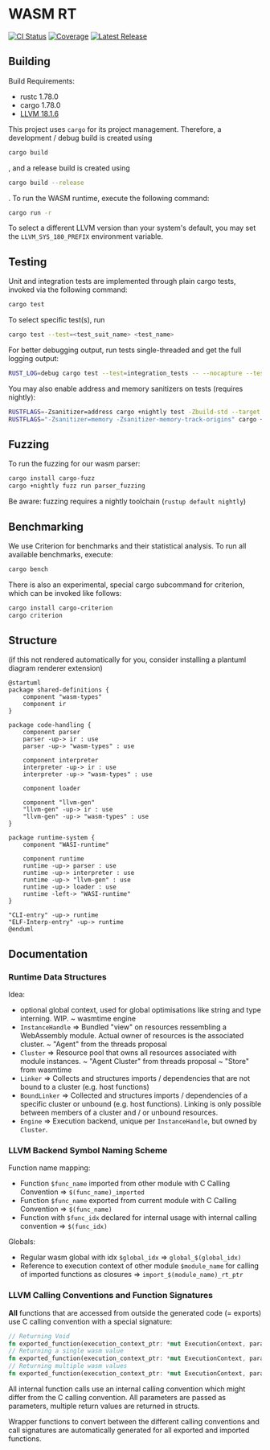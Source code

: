 # WASM RT

[![CI Status](https://gitlab.db.in.tum.de/epd24s/wasm-rt/badges/master/pipeline.svg)](https://gitlab.db.in.tum.de/epd24s/wasm-rt/-/commits/master)
[![Coverage](https://gitlab.db.in.tum.de/epd24s/wasm-rt/badges/master/coverage.svg)](https://gitlab.db.in.tum.de/epd24s/wasm-rt/-/commits/master)
[![Latest Release](https://gitlab.db.in.tum.de/epd24s/wasm-rt/-/badges/release.svg)](https://gitlab.db.in.tum.de/epd24s/wasm-rt/-/releases)

## Building

Build Requirements:
 - rustc 1.78.0
 - cargo 1.78.0
 - [LLVM 18.1.6](https://github.com/llvm/llvm-project/releases/tag/llvmorg-18.1.6)

This project uses `cargo` for its project management. Therefore, a development / debug build is created using
```sh
cargo build
```
, and a release build is created using
```sh
cargo build --release
```
. To run the WASM runtime, execute the following command:
```sh
cargo run -r
```

To select a different LLVM version than your system's default, you may set the `LLVM_SYS_180_PREFIX` environment variable.

## Testing

Unit and integration tests are implemented through plain cargo tests, invoked via the following command:
```sh
cargo test
```

To select specific test(s), run
```sh
cargo test --test=<test_suit_name> <test_name>
```

For better debugging output, run tests single-threaded and get the full logging output:
```sh
RUST_LOG=debug cargo test --test=integration_tests -- --nocapture --test-threads=1
```

You may also enable address and memory sanitizers on tests (requires nightly):
```sh
RUSTFLAGS=-Zsanitizer=address cargo +nightly test -Zbuild-std --target x86_64-unknown-linux-gnu --test=integration_tests
RUSTFLAGS="-Zsanitizer=memory -Zsanitizer-memory-track-origins" cargo +nightly test -Zbuild-std --target x86_64-unknown-linux-gnu --test=integration_tests
```

## Fuzzing

To run the fuzzing for our wasm parser:
```sh
cargo install cargo-fuzz
cargo +nightly fuzz run parser_fuzzing
```
Be aware: fuzzing requires a nightly toolchain (`rustup default nightly`)

## Benchmarking

We use Criterion for benchmarks and their statistical analysis. To run all available benchmarks, execute:
```sh
cargo bench
```

There is also an experimental, special cargo subcommand for criterion, which can be invoked like follows:
```sh
cargo install cargo-criterion
cargo criterion
```

## Structure

(if this not rendered automatically for you, consider installing a plantuml diagram renderer extension)
```plantuml
@startuml
package shared-definitions {
    component "wasm-types"
    component ir
}

package code-handling {
    component parser
    parser -up-> ir : use
    parser -up-> "wasm-types" : use

    component interpreter
    interpreter -up-> ir : use
    interpreter -up-> "wasm-types" : use

    component loader

    component "llvm-gen"
    "llvm-gen" -up-> ir : use
    "llvm-gen" -up-> "wasm-types" : use
}

package runtime-system {
    component "WASI-runtime"

    component runtime
    runtime -up-> parser : use
    runtime -up-> interpreter : use
    runtime -up-> "llvm-gen" : use
    runtime -up-> loader : use
    runtime -left-> "WASI-runtime"
}

"CLI-entry" -up-> runtime
"ELF-Interp-entry" -up-> runtime
@enduml
```

## Documentation

### Runtime Data Structures

Idea:
 - optional global context, used for global optimisations like string and type interning. WIP.
    ~ wasmtime engine
 - `InstanceHandle` => Bundled "view" on resources ressembling a WebAssembly module. Actual owner of resources is the associated cluster.
    ~ "Agent" from the threads proposal
 - `Cluster` => Resource pool that owns all resources associated with module instances.
    ~ "Agent Cluster" from threads proposal
    ~ "Store" from wasmtime
 - `Linker` => Collects and structures imports / dependencies that are not bound to a cluster (e.g. host functions)
 - `BoundLinker` => Collected and structures imports / dependencies of a specific cluster or unbound (e.g. host functions). Linking is only possible between members of a cluster and / or unbound resources.
 - `Engine` => Execution backend, unique per `InstanceHandle`, but owned by `Cluster`.

### LLVM Backend Symbol Naming Scheme

Function name mapping:
 - Function `$func_name` imported from other module with C Calling Convention => `$(func_name)_imported`
 - Function `$func_name` exported from current module with C Calling Convention => `$(func_name)`
 - Function with `$func_idx` declared for internal usage with internal calling convention => `$(func_idx)`

Globals:
 - Regular wasm global with idx `$global_idx` => `global_$(global_idx)`
 - Reference to execution context of other module `$module_name` for calling of imported functions as closures => `import_$(module_name)_rt_ptr`

### LLVM Calling Conventions and Function Signatures

**All** functions that are accessed from outside the generated code (= exports) use C calling convention with a special signature:
```rust
// Returning Void
fn exported_function(execution_context_ptr: *mut ExecutionContext, parameters_arr_ptr: *const Value) -> ();
// Returning a single wasm value
fn exported_function(execution_context_ptr: *mut ExecutionContext, parameters_arr_ptr: *const Value) -> Value;
// Returning multiple wasm values
fn exported_function(execution_context_ptr: *mut ExecutionContext, parameters_arr_ptr: *const Value, return_values: *mut Value) -> ();
```

All internal function calls use an internal calling convention which might differ from the C calling convention. All parameters are passed as parameters, multiple return values are returned in structs.

Wrapper functions to convert between the different calling conventions and call signatures are automatically generated for all exported and imported functions.
